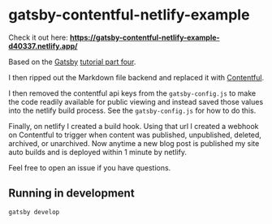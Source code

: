 # gatsby-contentful-netlify-example

Check it out here: **https://gatsby-contentful-netlify-example-d40337.netlify.app/**

Based on the [Gatsby](https://www.gatsbyjs.org/) [tutorial part four](https://www.gatsbyjs.org/tutorial/part-four/).

I then ripped out the Markdown file backend and replaced it with [Contentful](https://www.contentful.com/).

I then removed the contentful api keys from the `gatsby-config.js` to make the code readily available for public viewing and instead saved those values into the netlify build process. See the `gatsby-config.js` for how to do this.

Finally, on netlify I created a build hook. Using that url I created a webhook on Contentful to trigger when content was published, unpublished, deleted, archived, or unarchived. Now anytime a new blog post is published my site auto builds and is deployed within 1 minute by netlify.

Feel free to open an issue if you have questions.

## Running in development
`gatsby develop`
